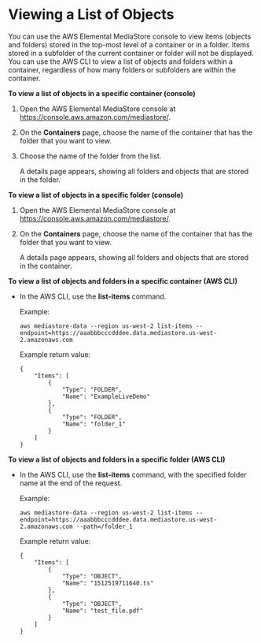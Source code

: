 # Viewing a List of Objects<a name="objects-view-list"></a>

You can use the AWS Elemental MediaStore console to view items \(objects and folders\) stored in the top\-most level of a container or in a folder\. Items stored in a subfolder of the current container or folder will not be displayed\. You can use the AWS CLI to view a list of objects and folders within a container, regardless of how many folders or subfolders are within the container\.

**To view a list of objects in a specific container \(console\)**

1. Open the AWS Elemental MediaStore console at [https://console\.aws\.amazon\.com/mediastore/](https://console.aws.amazon.com/mediastore/)\.

1. On the **Containers** page, choose the name of the container that has the folder that you want to view\. 

1. Choose the name of the folder from the list\.

   A details page appears, showing all folders and objects that are stored in the folder\.

**To view a list of objects in a specific folder \(console\)**

1. Open the AWS Elemental MediaStore console at [https://console\.aws\.amazon\.com/mediastore/](https://console.aws.amazon.com/mediastore/)\.

1. On the **Containers** page, choose the name of the container that has the folder that you want to view\. 

   A details page appears, showing all folders and objects that are stored in the container\.

**To view a list of objects and folders in a specific container \(AWS CLI\)**

+ In the AWS CLI, use the **list\-items** command\.

  Example:

  ```
  aws mediastore-data --region us-west-2 list-items --endpoint=https://aaabbbcccdddee.data.mediastore.us-west-2.amazonaws.com
  ```

  Example return value:

  ```
  {
      "Items": [
          {
              "Type": "FOLDER",
              "Name": "ExampleLiveDemo"
          },
          {
              "Type": "FOLDER",
              "Name": "folder_1"
          }
      ]
  }
  ```

**To view a list of objects and folders in a specific folder \(AWS CLI\)**

+ In the AWS CLI, use the **list\-items** command, with the specified folder name at the end of the request\.

  Example:

  ```
  aws mediastore-data --region us-west-2 list-items --endpoint=https://aaabbbcccdddee.data.mediastore.us-west-2.amazonaws.com --path=/folder_1
  ```

  Example return value:

  ```
  {
      "Items": [
          {
              "Type": "OBJECT",
              "Name": "1512519711640.ts"
          },
          {
              "Type": "OBJECT",
              "Name": "test_file.pdf"
          }
      ]
  }
  ```